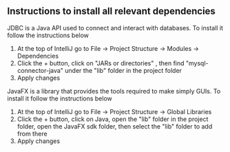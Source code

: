## Instructions to install all relevant dependencies

JDBC is a Java API used to connect and interact with databases. To install it follow the instructions below
1. At the top of IntelliJ go to File -> Project Structure -> Modules -> Dependencies 
2. Click the + button, click on "JARs or directories" , then find "mysql-connector-java" under the "lib" folder in the project folder
3. Apply changes

JavaFX is a library that provides the tools required to make simply GUIs. To install it follow the instructions below
1. At the top of IntelliJ go to File -> Project Structure -> Global Libraries
2. Click the + button, click on Java, open the "lib" folder in the project folder, open the JavaFX sdk folder, then select the "lib" folder to add from there 
3. Apply changes
